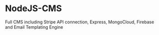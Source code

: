 # NodeJS-CMS
Full CMS including Stripe API connection, Express, MongoCloud, Firebase and Email Templating Engine
